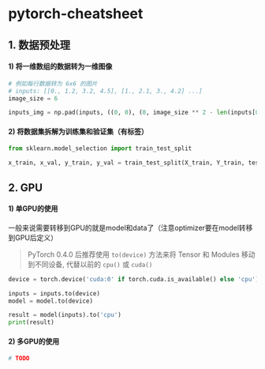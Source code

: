 # pytorch-cheatsheet

## 1. 数据预处理

#### 1) 将一维数组的数据转为一维图像

```py
# 例如每行数据转为 6x6 的图片
# inputs: [[0., 1.2, 3.2, 4.5], [1., 2.1, 3., 4.2] ...]
image_size = 6

inputs_img = np.pad(inputs, ((0, 0), (0, image_size ** 2 - len(inputs[0]))), 'constant').reshape(-1, 1, image_size, image_size)
```

#### 2) 将数据集拆解为训练集和验证集（有标签）

```py
from sklearn.model_selection import train_test_split

x_train, x_val, y_train, y_val = train_test_split(X_train, Y_train, test_size = 0.3)
```

## 2. GPU

#### 1) 单GPU的使用

一般来说需要转移到GPU的就是model和data了（注意optimizer要在model转移到GPU后定义）

> PyTorch 0.4.0 后推荐使用 `to(device)` 方法来将 Tensor 和 Modules 移动到不同设备, 代替以前的 `cpu()` 或 `cuda()`

```py
device = torch.device('cuda:0' if torch.cuda.is_available() else 'cpu')

inputs = inputs.to(device)
model = model.to(device)

result = model(inputs).to('cpu')
print(result)
```

#### 2) 多GPU的使用

```py
# TODO
```

